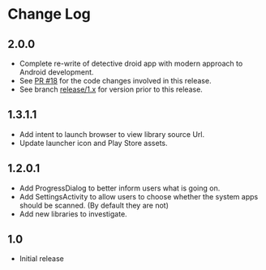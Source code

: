 Change Log
==========

## 2.0.0
* Complete re-write of detective droid app with modern approach to Android development.
* See [PR #18](https://github.com/michaelcarrano/detective-droid/pull/18) for the code changes involved in this release.
* See branch [release/1.x](https://github.com/michaelcarrano/detective-droid/tree/release/1.x) for version prior to this release.


## 1.3.1.1
* Add intent to launch browser to view library source Url.
* Update launcher icon and Play Store assets.


## 1.2.0.1
* Add ProgressDialog to better inform users what is going on.
* Add SettingsActivity to allow users to choose whether the system apps should be scanned. (By default they are not)
* Add new libraries to investigate.


## 1.0
- Initial release
